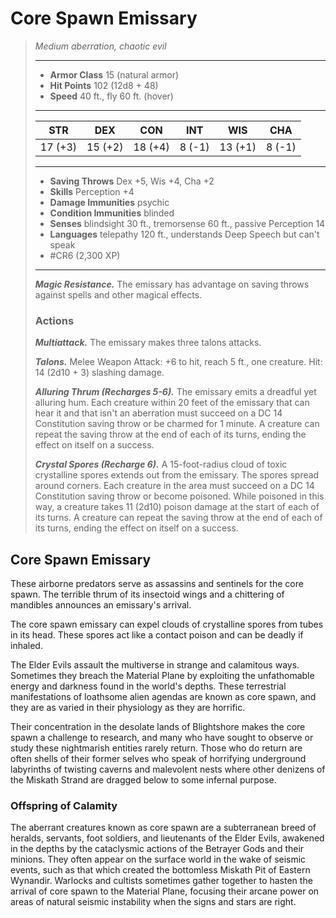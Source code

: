 # Core Spawn Emissary
>*Medium aberration, chaotic evil*
>___
>- **Armor Class** 15 (natural armor)
>- **Hit Points** 102 (12d8 + 48)
>- **Speed** 40 ft., fly 60 ft. (hover)
>___
>|STR|DEX|CON|INT|WIS|CHA|
>|:---:|:---:|:---:|:---:|:---:|:---:|
>|17 (+3)|15 (+2)|18 (+4)|8 (-1)|13 (+1)|8 (-1)|
>___
>- **Saving Throws** Dex +5, Wis +4, Cha +2
>- **Skills** Perception +4
>- **Damage Immunities** psychic
>- **Condition Immunities** blinded
>- **Senses** blindsight 30 ft., tremorsense 60 ft., passive Perception 14
>- **Languages** telepathy 120 ft., understands Deep Speech but can't speak
>- #CR6 (2,300 XP)
>___
>***Magic Resistance.*** The emissary has advantage on saving throws against spells and other magical effects.  
>
>### Actions
>***Multiattack.*** The emissary makes three talons attacks.  
>
>***Talons.*** Melee Weapon Attack: +6 to hit, reach 5 ft., one creature. Hit: 14 (2d10 + 3) slashing damage.  
>
>***Alluring Thrum (Recharges 5-6).*** The emissary emits a dreadful yet alluring hum. Each creature within 20 feet of the emissary that can hear it and that isn't an aberration must succeed on a DC 14 Constitution saving throw or be charmed for 1 minute. A creature can repeat the saving throw at the end of each of its turns, ending the effect on itself on a success.  
>
>***Crystal Spores (Recharge 6).*** A 15-foot-radius cloud of toxic crystalline spores extends out from the emissary. The spores spread around corners. Each creature in the area must succeed on a DC 14 Constitution saving throw or become poisoned. While poisoned in this way, a creature takes 11 (2d10) poison damage at the start of each of its turns. A creature can repeat the saving throw at the end of each of its turns, ending the effect on itself on a success.

## Core Spawn Emissary

These airborne predators serve as assassins and sentinels for the core spawn. The terrible thrum of its insectoid wings and a chittering of mandibles announces an emissary's arrival.

The core spawn emissary can expel clouds of crystalline spores from tubes in its head. These spores act like a contact poison and can be deadly if inhaled.

The Elder Evils assault the multiverse in strange and calamitous ways. Sometimes they breach the Material Plane by exploiting the unfathomable energy and darkness found in the world's depths. These terrestrial manifestations of loathsome alien agendas are known as core spawn, and they are as varied in their physiology as they are horrific.

Their concentration in the desolate lands of Blightshore makes the core spawn a challenge to research, and many who have sought to observe or study these nightmarish entities rarely return. Those who do return are often shells of their former selves who speak of horrifying underground labyrinths of twisting caverns and malevolent nests where other denizens of the Miskath Strand are dragged below to some infernal purpose.

### Offspring of Calamity
The aberrant creatures known as core spawn are a subterranean breed of heralds, servants, foot soldiers, and lieutenants of the Elder Evils, awakened in the depths by the cataclysmic actions of the Betrayer Gods and their minions. They often appear on the surface world in the wake of seismic events, such as that which created the bottomless Miskath Pit of Eastern Wynandir. Warlocks and cultists sometimes gather together to hasten the arrival of core spawn to the Material Plane, focusing their arcane power on areas of natural seismic instability when the signs and stars are right.